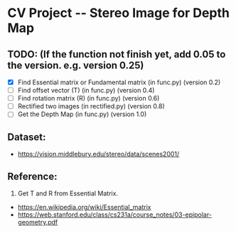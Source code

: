 # CV Project -- Stereo Image for Depth Map
## TODO: (If the function not finish yet, add 0.05 to the version. e.g. version 0.25)
- [X] Find Essential matrix or Fundamental matrix (in func.py) (version 0.2)
- [ ] Find offset vector (T) (in func.py) (version 0.4)
- [ ] Find rotation matrix (R) (in func.py) (version 0.6)
- [ ] Rectified two images (in rectified.py) (version 0.8)
- [ ] Get the Depth Map (in func.py) (version 1.0)

## Dataset:
 - https://vision.middlebury.edu/stereo/data/scenes2001/

## Reference:
1. Get T and R from Essential Matrix. 
 - https://en.wikipedia.org/wiki/Essential_matrix
 - https://web.stanford.edu/class/cs231a/course_notes/03-epipolar-geometry.pdf
